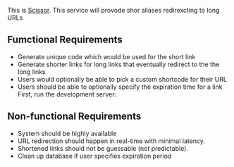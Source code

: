 This is [Scissor](https://nextjs.org/). This service will provode shor aliases redirexcting to long URLs

## Fumctional Requirements
- Generate unique code which would be used for the short link
- Generate shorter links for long links that eventually redirect to the the long links
- Users would optionally be able to pick a custom shortcode for their URL
- Users should be able to optionally specify the expiration time for a link
First, run the development server:

## Non-functional Requirements
- System should be highly available
- URL redirection should happen in real-time with minimal latency. 
- Shortened links should not be guessable (not predictable). 
- Clean up database if user specifies expiration period
